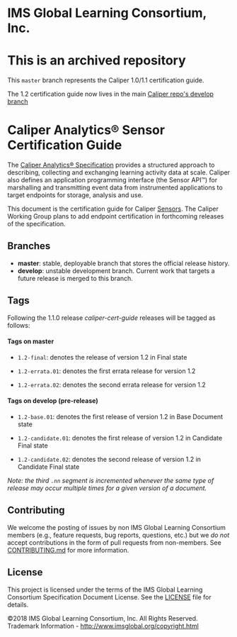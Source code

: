 # IMS Global Learning Consortium, Inc.


# This is an archived repository

This `master` branch represents the Caliper 1.0/1.1 certification guide.

The 1.2 certification guide now lives in the main [Caliper repo's develop branch](https://github.com/IMSGlobal/caliper-spec/tree/develop)


# Caliper Analytics&reg; Sensor Certification Guide
The [Caliper Analytics® Specification](https://www.imsglobal.org/caliper/v1p1/caliper-spec-v1p1) 
provides a structured approach to describing, collecting and exchanging learning activity data at 
scale. Caliper also defines an application programming interface (the Sensor API™) for marshalling 
and transmitting event data from instrumented applications to target endpoints for storage, 
analysis and use.  

This document is the certification guide for Caliper [Sensors](#sensorDef).  The Caliper Working 
Group plans to add endpoint certification in forthcoming releases of the specification.

## Branches
* __master__: stable, deployable branch that stores the official release history.  
* __develop__: unstable development branch.  Current work that targets a future release is 
merged to this branch.

## Tags
Following the 1.1.0 release *caliper-cert-guide* releases will be tagged as follows:

#### Tags on master 
* `1.2-final`: denotes the release of version 1.2 in Final state

* `1.2-errata.01`: denotes the first errata release for version 1.2 

* `1.2-errata.02`: denotes the second errata release for version 1.2

#### Tags on develop (pre-release)
* `1.2-base.01`: denotes the first release of version 1.2 in Base Document state

* `1.2-candidate.01`: denotes the first release of version 1.2 in Candidate Final state

* `1.2-candidate.02`: denotes the second release of version 1.2 in Candidate Final state

_Note: the third `.nn` segment is incremented whenever the same type 
  of release may occur multiple times for a given version of a document._

## Contributing
We welcome the posting of issues by non IMS Global Learning Consortium members (e.g., feature 
requests, bug reports, questions, etc.) but we *do not* accept contributions in the form of pull 
requests from non-members. See [CONTRIBUTING.md](./CONTRIBUTING.md) for more 
information.

## License
This project is licensed under the terms of the IMS Global Learning Consortium Specification 
Document License. See the [LICENSE](./LICENSE.md) file for details.

©2018 IMS Global Learning Consortium, Inc. All Rights Reserved.
Trademark Information - http://www.imsglobal.org/copyright.html
